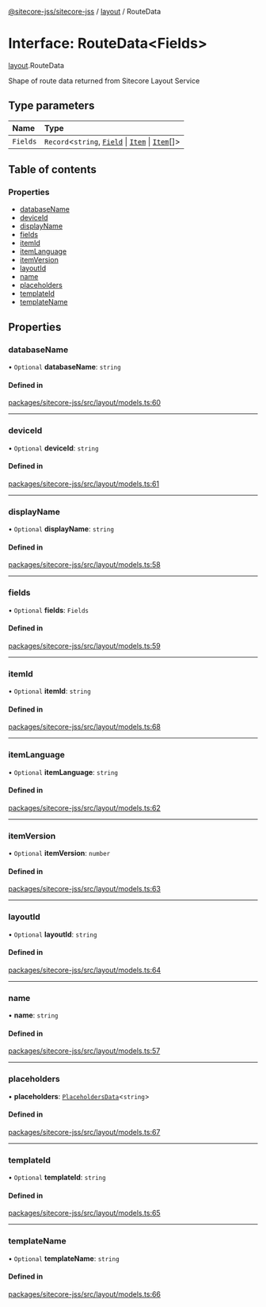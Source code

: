 [@sitecore-jss/sitecore-jss](../README.md) / [layout](../modules/layout.md) / RouteData

# Interface: RouteData\<Fields\>

[layout](../modules/layout.md).RouteData

Shape of route data returned from Sitecore Layout Service

## Type parameters

| Name | Type |
| :------ | :------ |
| `Fields` | `Record`\<`string`, [`Field`](layout.Field.md) \| [`Item`](layout.Item.md) \| [`Item`](layout.Item.md)[]\> |

## Table of contents

### Properties

- [databaseName](layout.RouteData.md#databasename)
- [deviceId](layout.RouteData.md#deviceid)
- [displayName](layout.RouteData.md#displayname)
- [fields](layout.RouteData.md#fields)
- [itemId](layout.RouteData.md#itemid)
- [itemLanguage](layout.RouteData.md#itemlanguage)
- [itemVersion](layout.RouteData.md#itemversion)
- [layoutId](layout.RouteData.md#layoutid)
- [name](layout.RouteData.md#name)
- [placeholders](layout.RouteData.md#placeholders)
- [templateId](layout.RouteData.md#templateid)
- [templateName](layout.RouteData.md#templatename)

## Properties

### databaseName

• `Optional` **databaseName**: `string`

#### Defined in

[packages/sitecore-jss/src/layout/models.ts:60](https://github.com/Sitecore/jss/blob/5d7a2d34c/packages/sitecore-jss/src/layout/models.ts#L60)

___

### deviceId

• `Optional` **deviceId**: `string`

#### Defined in

[packages/sitecore-jss/src/layout/models.ts:61](https://github.com/Sitecore/jss/blob/5d7a2d34c/packages/sitecore-jss/src/layout/models.ts#L61)

___

### displayName

• `Optional` **displayName**: `string`

#### Defined in

[packages/sitecore-jss/src/layout/models.ts:58](https://github.com/Sitecore/jss/blob/5d7a2d34c/packages/sitecore-jss/src/layout/models.ts#L58)

___

### fields

• `Optional` **fields**: `Fields`

#### Defined in

[packages/sitecore-jss/src/layout/models.ts:59](https://github.com/Sitecore/jss/blob/5d7a2d34c/packages/sitecore-jss/src/layout/models.ts#L59)

___

### itemId

• `Optional` **itemId**: `string`

#### Defined in

[packages/sitecore-jss/src/layout/models.ts:68](https://github.com/Sitecore/jss/blob/5d7a2d34c/packages/sitecore-jss/src/layout/models.ts#L68)

___

### itemLanguage

• `Optional` **itemLanguage**: `string`

#### Defined in

[packages/sitecore-jss/src/layout/models.ts:62](https://github.com/Sitecore/jss/blob/5d7a2d34c/packages/sitecore-jss/src/layout/models.ts#L62)

___

### itemVersion

• `Optional` **itemVersion**: `number`

#### Defined in

[packages/sitecore-jss/src/layout/models.ts:63](https://github.com/Sitecore/jss/blob/5d7a2d34c/packages/sitecore-jss/src/layout/models.ts#L63)

___

### layoutId

• `Optional` **layoutId**: `string`

#### Defined in

[packages/sitecore-jss/src/layout/models.ts:64](https://github.com/Sitecore/jss/blob/5d7a2d34c/packages/sitecore-jss/src/layout/models.ts#L64)

___

### name

• **name**: `string`

#### Defined in

[packages/sitecore-jss/src/layout/models.ts:57](https://github.com/Sitecore/jss/blob/5d7a2d34c/packages/sitecore-jss/src/layout/models.ts#L57)

___

### placeholders

• **placeholders**: [`PlaceholdersData`](../modules/layout.md#placeholdersdata)\<`string`\>

#### Defined in

[packages/sitecore-jss/src/layout/models.ts:67](https://github.com/Sitecore/jss/blob/5d7a2d34c/packages/sitecore-jss/src/layout/models.ts#L67)

___

### templateId

• `Optional` **templateId**: `string`

#### Defined in

[packages/sitecore-jss/src/layout/models.ts:65](https://github.com/Sitecore/jss/blob/5d7a2d34c/packages/sitecore-jss/src/layout/models.ts#L65)

___

### templateName

• `Optional` **templateName**: `string`

#### Defined in

[packages/sitecore-jss/src/layout/models.ts:66](https://github.com/Sitecore/jss/blob/5d7a2d34c/packages/sitecore-jss/src/layout/models.ts#L66)
